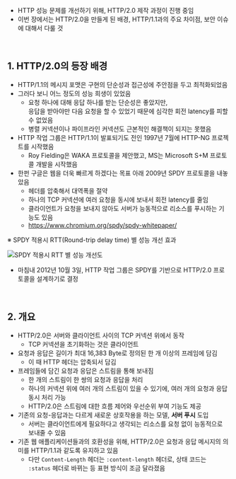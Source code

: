 - HTTP 성능 문제를 개선하기 위해, HTTP/2.0 제작 과정이 진행 중임
- 이번 장에서는 HTTP/2.0을 만들게 된 배경, HTTP/1.1과의 주요 차이점, 보안 이슈에 대해서 다룰 것

<br>

## 1. HTTP/2.0의 등장 배경

- HTTP/1.1의 메시지 포맷은 구현의 단순성과 접근성에 주안점을 두고 최적화되었음
- 그러다 보니 어느 정도의 성능 희생이 있었음
  - 요청 하나에 대해 응답 하나를 받는 단순성은 좋았지만,<br>응답을 받아야만 다음 요청을 할 수 있었기 때문에 심각한 회전 latency를 피할 수 없었음
  - 병렬 커넥션이나 파이프라인 커넥션도 근본적인 해결책이 되지는 못했음
- HTTP 작업 그룹은 HTTP/1.1이 발표되기도 전인 1997년 7월에 HTTP-NG 프로젝트를 시작했음
  - Roy Fielding은 WAKA 프로토콜을 제안했고, MS는 Microsoft S+M 프로토콜 개발을 시작했음
- 한펀 구글은 웹을 더욱 빠르게 하겠다는 목표 아래 2009년 SPDY 프로토콜을 내놓았음
  - 헤더를 압축해서 대역폭을 절약
  - 하나의 TCP 커넥션에 여러 요청을 동시에 보내서 회전 latency를 줄임
  - 클라이언트가 요청을 보내지 않아도 서버가 능동적으로 리소스를 푸시하는 기능도 있음
  - https://www.chromium.org/spdy/spdy-whitepaper/

※ SPDY 적용시 RTT(Round-trip delay time) 별 성능 개선 효과

![SPDY 적용시 RTT 별 성능 개선도](https://user-images.githubusercontent.com/75058239/204066038-ce61c0e4-aae3-4244-b1a5-150ab0cf612a.png)

- 마침내 2012년 10월 3일, HTTP 작업 그룹은 SPDY를 기반으로 HTTP/2.0 프로토콜을 설계하기로 결정

<br>

## 2. 개요

- HTTP/2.0은 서버와 클라이언트 사이의 TCP 커넥션 위에서 동작
  - TCP 커넥션을 초기화하는 것은 클라이언트
- 요청과 응답은 길이가 최대 16,383 Byte로 정의된 한 개 이상의 프레임에 담김
  - 이 때 HTTP 헤더는 압축되서 담김
- 프레임들에 담긴 요청과 응답은 스트림을 통해 보내짐
  - 한 개의 스트림이 한 쌍의 요청과 응답을 처리
  - 하나의 커넥션 위에 여러 개의 스트림이 있을 수 있기에, 여러 개의 요청과 응답 동시 처리 가능
  - HTTP/2.0은 스트림에 대한 흐름 제어와 우선순위 부여 기능도 제공
- 기존의 요청-응답과는 다르게 새로운 상호작용을 하는 모델, **서버 푸시** 도입
  - 서버는 클라이언트에게 필요하다고 생각되는 리소스를 요청 없이 능동적으로 보내줄 수 있음
- 기존 웹 애플리케이션들과의 호환성을 위해, HTTP/2.0은 요청과 응답 메시지의 의미를 HTTP/1.1과 같도록 유지하고 있음
  - 다만 `Content-Length` 헤더는 `:content-length` 헤더로, 상태 코드는 `:status` 헤더로 바뀌는 등 표현 방식이 조금 달라졌음
